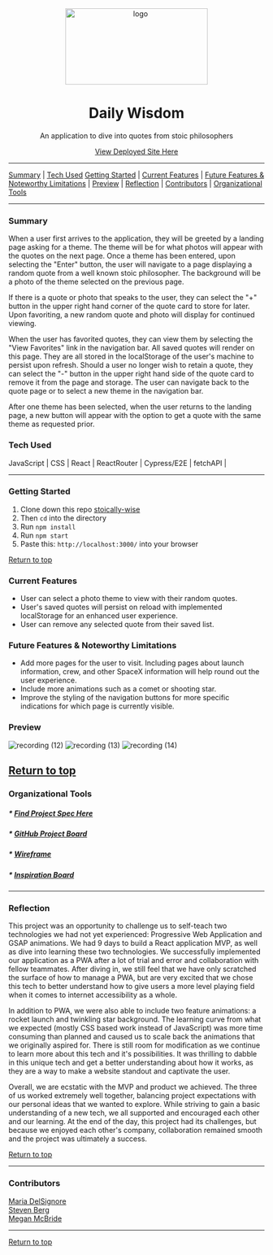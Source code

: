 <div align="center"><img src="https://user-images.githubusercontent.com/76507607/134072647-5696a32a-19a9-4db9-bf24-f5c5751f11b7.png" height="150px" width="280px" alt="logo"/><h1>Daily Wisdom</h1>
<p>An application to dive into quotes from stoic philosophers</p>
<a href=>View Deployed Site Here</a>
</div>



---

[Summary](#summary) |
[Tech Used](#tech-used)
[Getting Started](#getting-started) |
[Current Features](#current-features) |
[Future Features & Noteworthy Limitations](#future-features-&-noteworthy-limitations) |
[Preview](#preview) |
[Reflection](#reflection) |
[Contributors](#contributors) |
[Organizational Tools](#organizational-tools)
 
---

### Summary
When a user first arrives to the application, they will be greeted by a landing page asking for a theme. The theme will be for what photos will appear with the quotes on the next page. Once a theme has been entered, upon selecting the "Enter" button, the user will navigate to a page displaying a random quote from a well known stoic philosopher. The background will be a photo of the theme selected on the previous page. 

If there is a quote or photo that speaks to the user, they can select the "+" button in the upper right hand corner of the quote card to store for later. Upon favoriting, a new random quote and photo will display for continued viewing. 

When the user has favorited quotes, they can view them by selecting the "View Favorites" link in the navigation bar. All saved quotes will render on this page. They are all stored in the localStorage of the user's machine to persist upon refresh. Should a user no longer wish to retain a quote, they can select the "-" button in the upper right hand side of the quote card to remove it from the page and storage. The user can navigate back to the quote page or to select a new theme in the navigation bar. 

After one theme has been selected, when the user returns to the landing page, a new button will appear with the option to get a quote with the same theme as requested prior. 

 
### Tech Used
JavaScript | CSS | React | ReactRouter | Cypress/E2E | fetchAPI |  

---
### Getting Started
1. Clone down this repo [stoically-wise](https://github.com/Meggs625/stoically-wise)
2. Then ```cd``` into the directory
3. Run ```npm install```
4. Run ```npm start```
5. Paste this: ```http://localhost:3000/``` into your browser


[Return to top](#Daily-Wisdom)

### Current Features
- User can select a photo theme to view with their random quotes.
- User's saved quotes will persist on reload with implemented localStorage for an enhanced user experience. 
- User can remove any selected quote from their saved list.



### Future Features & Noteworthy Limitations
- Add more pages for the user to visit. Including pages about launch information, crew, and other SpaceX information will help round out the user experience. 
- Include more animations such as a comet or shooting star.
- Improve the styling of the navigation buttons for more specific indications for which page is currently visible. 


### Preview
![recording (12)](https://user-images.githubusercontent.com/78767067/134087755-7ea2dffa-a15e-4f8c-980e-8b74d52b972d.gif)
![recording (13)](https://user-images.githubusercontent.com/78767067/134087779-63154a32-aae2-4360-aa36-adccdb0e5472.gif)
![recording (14)](https://user-images.githubusercontent.com/78767067/134087805-0a4a2ca9-06f3-43b6-90d3-5ef1d84ecb1f.gif)



[Return to top](#The-NXT-Frontier)
---

### Organizational Tools
##### * [Find Project Spec Here](https://frontend.turing.edu/projects/module-3/stretch.html)
##### * [GitHub Project Board](https://github.com/madhaus4/spacex-stretch/projects/1)
##### * [Wireframe](https://www.figma.com/file/SsEdk6veCtktP7uK2C5RVx/Space-X-Stretch?node-id=0%3A1)
##### * [Inspiration Board](https://www.notion.so/Inspiration-Board-d0800da793b84a3695811c45d72b800f)

---

### Reflection
This project was an opportunity to challenge us to self-teach two technologies we had not yet experienced: Progressive Web Application and GSAP animations. We had 9 days to build a React application MVP, as well as dive into learning these two technologies. We successfully implemented our application as a PWA after a lot of trial and error and collaboration with fellow teammates. After diving in, we still feel that we have only scratched the surface of how to manage a PWA, but are very excited that we chose this tech to better understand how to give users a more level playing field when it comes to internet accessibility as a whole. 

In addition to PWA, we were also able to include two feature animations: a rocket launch and twinkling star background. The learning curve from what we expected (mostly CSS based work instead of JavaScript) was more time consuming than planned and caused us to scale back the animations that we originally aspired for. There is still room for modification as we continue to learn more about this tech and it's possibilities. It was thrilling to dabble in this unique tech and get a better understanding about how it works, as they are a way to make a website standout and captivate the user.

Overall, we are ecstatic with the MVP and product we achieved. The three of us worked extremely well together, balancing project expectations with our personal ideas that we wanted to explore. While striving to gain a basic understanding of a new tech, we all supported and encouraged each other and our learning. At the end of the day, this project had its challenges, but because we enjoyed each other's company, collaboration remained smooth and the project was ultimately a success. 
<br>


[Return to top](#The-NXT-Frontier)

---
### Contributors
[Maria DelSignore](https://github.com/madhaus4) <br>
[Steven Berg](https://github.com/saberg1) <br>
[Megan McBride](https://github.com/Meggs625) <br>



---

[Return to top](#spacex-stretch)

